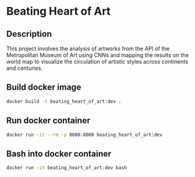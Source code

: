 # Beating Heart of Art

## Description

This project involves the analysis of artworks from the API of the Metropolitan Museum of Art using CNNs and mapping the results on the world map to visualize the circulation of artistic styles across continents and centuries.

## Build docker image

```bash
docker build -t beating_heart_of_art:dev .
```

## Run docker container

```bash
docker run -it --rm -p 8000:8000 beating_heart_of_art:dev
```

## Bash into docker container

```bash
docker run -it beating_heart_of_art:dev bash
```
